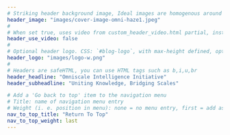 ```yaml
---
# Striking header background image, Ideal images are homogenous around the centre and contrasting to the text. Non-ideal images can use `title_guard`
header_image: "images/cover-image-omni-haze1.jpeg"
#
# When set true, uses video from custom_header_video.html partial, instead of header_image
header_use_video: false
#
# Optional header logo. CSS: `#blog-logo`, with max-height defined, optimize to prevent scaling
header_logo: "images/logo-w.png"
#
# Headers are safeHTML, you can use HTML tags such as b,i,u,br
header_headline: "Omniscale Intelligence Initiative"
header_subheadline: "Uniting Knowledge, Bridging Scales"

# Add a 'Go back to top' item to the navigation menu
# Title: name of navigation menu entry
# Weight (i. e. position in menu): none = no menu entry, first = add as first entry, last = ad as last entry
nav_to_top_title: "Return To Top"
nav_to_top_weight: last
---
```

